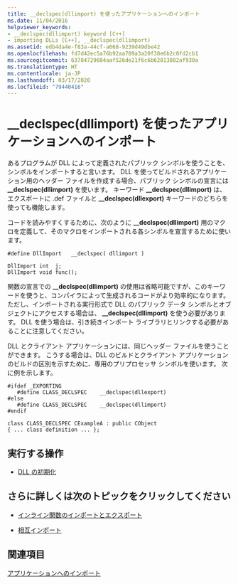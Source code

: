 ```yaml
---
title: __declspec(dllimport) を使ったアプリケーションへのインポート
ms.date: 11/04/2016
helpviewer_keywords:
- __declspec(dllimport) keyword [C++]
- importing DLLs [C++], __declspec(dllimport)
ms.assetid: edb4da4e-f83a-44cf-a668-9239d49dbe42
ms.openlocfilehash: fd7d42ec5a76b92aa789a3a20f38e6b2c0fd2cb1
ms.sourcegitcommit: 63784729604aaf526de21f6c6b62813882af930a
ms.translationtype: HT
ms.contentlocale: ja-JP
ms.lasthandoff: 03/17/2020
ms.locfileid: "79440416"
---
```

# <a name="import-into-an-application-using-__declspecdllimport"></a>__declspec(dllimport) を使ったアプリケーションへのインポート

あるプログラムが DLL によって定義されたパブリック シンボルを使うことを、シンボルをインポートすると言います。 DLL を使ってビルドされるアプリケーション用のヘッダー ファイルを作成する場合、パブリック シンボルの宣言には **__declspec(dllimport)** を使います。 キーワード **__declspec(dllimport)** は、エクスポートに .def ファイルと **__declspec(dllexport)** キーワードのどちらを使っても機能します。

コードを読みやすくするために、次のように **__declspec(dllimport)** 用のマクロを定義して、そのマクロをインポートされる各シンボルを宣言するために使います。

```
#define DllImport   __declspec( dllimport )

DllImport int  j;
DllImport void func();
```

関数の宣言での **__declspec(dllimport)** の使用は省略可能ですが、このキーワードを使うと、コンパイラによって生成されるコードがより効率的になります。 ただし、インポートされる実行形式で DLL のパブリック データ シンボルとオブジェクトにアクセスする場合は、 **__declspec(dllimport)** を使う必要があります。 DLL を使う場合は、引き続きインポート ライブラリとリンクする必要があることに注意してください。

DLL とクライアント アプリケーションには、同じヘッダー ファイルを使うことができます。 こうする場合は、DLL のビルドとクライアント アプリケーションのビルドの区別を示すために、専用のプリプロセッサ シンボルを使います。 次に例を示します。

```
#ifdef _EXPORTING
   #define CLASS_DECLSPEC    __declspec(dllexport)
#else
   #define CLASS_DECLSPEC    __declspec(dllimport)
#endif

class CLASS_DECLSPEC CExampleA : public CObject
{ ... class definition ... };
```

## <a name="what-do-you-want-to-do"></a>実行する操作

- [DLL の初期化](run-time-library-behavior.md#initializing-a-dll)

## <a name="what-do-you-want-to-know-more-about"></a>さらに詳しくは次のトピックをクリックしてください

- [インライン関数のインポートとエクスポート](importing-and-exporting-inline-functions.md)

- [相互インポート](mutual-imports.md)

## <a name="see-also"></a>関連項目

[アプリケーションへのインポート](importing-into-an-application.md)
